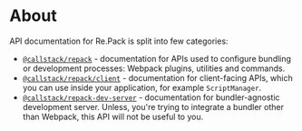 # About

API documentation for Re.Pack is split into few categories:

- [`@callstack/repack`](./repack/index.md) - documentation for APIs used to configure bundling or development processes: Webpack plugins, utilities and commands.
- [`@callstack/repack/client`](./repack/client/index.md) - documentation for client-facing APIs, which you can use inside your application, for example `ScriptManager`.
- [`@callstack/repack-dev-server`](./dev-server/index.md) - documentation for bundler-agnostic development server. Unless, you're trying to integrate a bundler other than Webpack, this API will not be useful to you.
